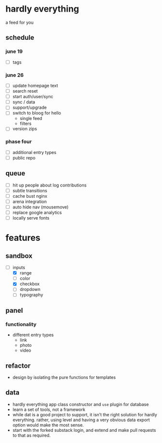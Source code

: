 # hardly everything
a feed for you

## schedule

### june 19
- [ ] tags

### june 26
- [ ] update homepage text
- [ ] search reset
- [ ] start auth/user/sync
- [ ] sync / data
- [ ] support/upgrade
- [ ] switch to bloog for hello
  - single feed
  - filters
- [ ] version zips

### phase four
- [ ] additional entry types
- [ ] public repo

## queue
- [ ] hit up people about log contributions
- [ ] subtle transitions
- [ ] cache bust nginx
- [ ] arena integration
- [ ] auto hide nav (mousemove)
- [ ] replace google analytics
- [ ] locally serve fonts

# features

## sandbox
- [ ] inputs
  - [x] range
  - [ ] color
  - [x] checkbox
  - [ ] dropdown
  - [ ] typography

## panel

### functionality
- different entry types
  - link
  - photo
  - video

## refactor
- design by isolating the pure functions for templates

## data
- hardly everything app class constructor and `use` plugin for database
- learn a set of tools, not a framework
- while dat is a good project to support, it isn’t the right solution for hardly everything. rather, using level and having a very obvious data export option would make the most sense.
- start with the forked substack login, and extend and make pull requests to that as required.